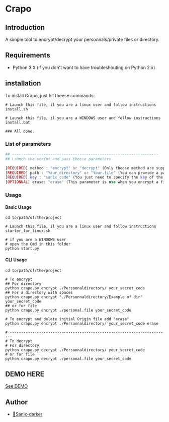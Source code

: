 # Crapo

## Introduction
A simple tool to encrypt/decrypt your personnals/private files or directory.

## Requirements

- Python 3.X (if you don't want to have troubleshouting on Python 2.x)

## installation

To install Crapo, just hit theese commands:
```shell
# Launch this file, il you are a linux user and follow instructions
install.sh

# Launch this file, il you are a WINDOWS user and follow instructions
install.bat

### All done.
```

### List of parameters

```php
## -----------------------------------------------------------------
## Launch the script and pass theese parameters

[REQUIRED] method : "encrypt" or "decrypt" (Only theese method are supported) 
[REQUIRED] path : "Your_directory" or "Your.file" (You can provide a path of a file or directory (it will work recursively))
[REQUIRED] key : "sanix_code" (You just need to specify the key of the encryption)
[OPTIONNAL] erase: "erase" (This parameter is use when you encrypt a file and want to delete  the original file/directory)
```

### Usage

#### Basic Usage
```shell
cd to/path/of/the/project

# Launch this file, il you are a linux user and follow instructions
starter_for_linux.sh

# if you are a WINDOWS user
# open the Cmd in this folder
python start.py

```

#### CLI Usage
```shell
cd to/path/of/the/project

# To encrypt
## For directory
python crapo.py encrypt ./Personnaldirectory/ your_secret_code
## For a directory with spaces
python crapo.py encrypt "./Personnaldirectory/Example of dir" your_secret_code
## or for file
python crapo.py encrypt ./personal.file your_secret_code

# To encrypt and delete initial Origin file add "erase"
python crapo.py encrypt ./Personnaldirectory/ your_secret_code erase

# -----------------------------------------------------------------------
# To decrypt
# For directory
python crapo.py decrypt ./Personnaldirectory/ your_secret_code
# or for file
python crapo.py decrypt ./personal.file your_secret_code
```

## DEMO HERE

[See DEMO](https://youtu.be/MajlnQmW7vQ)

## Author

- [🐼Sanix-darker](https://github.com/sanix-darker)